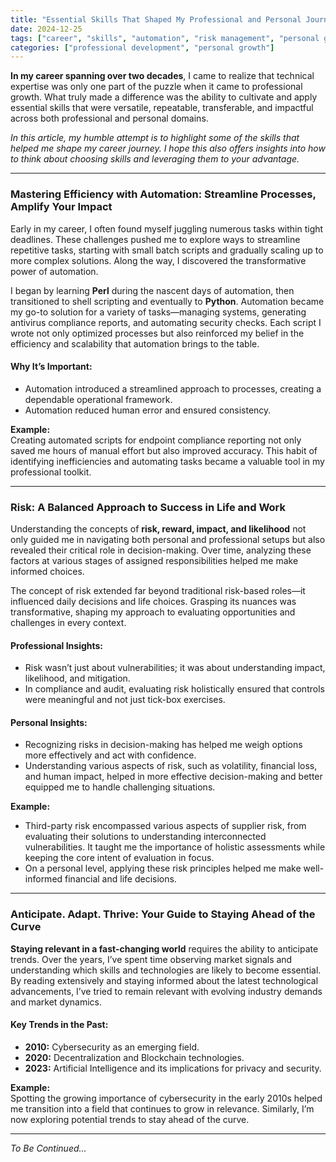 ```yaml
---
title: "Essential Skills That Shaped My Professional and Personal Journey - Part 1"
date: 2024-12-25
tags: ["career", "skills", "automation", "risk management", "personal growth"]
categories: ["professional development", "personal growth"]
---
```


**In my career spanning over two decades**, I came to realize that technical expertise was only one part of the puzzle when it came to professional growth. What truly made a difference was the ability to cultivate and apply essential skills that were versatile, repeatable, transferable, and impactful across both professional and personal domains.  

*In this article, my humble attempt is to highlight some of the skills that helped me shape my career journey. I hope this also offers insights into how to think about choosing skills and leveraging them to your advantage.*

---

### Mastering Efficiency with Automation: Streamline Processes, Amplify Your Impact

Early in my career, I often found myself juggling numerous tasks within tight deadlines. These challenges pushed me to explore ways to streamline repetitive tasks, starting with small batch scripts and gradually scaling up to more complex solutions. Along the way, I discovered the transformative power of automation.  

I began by learning **Perl** during the nascent days of automation, then transitioned to shell scripting and eventually to **Python**. Automation became my go-to solution for a variety of tasks—managing systems, generating antivirus compliance reports, and automating security checks. Each script I wrote not only optimized processes but also reinforced my belief in the efficiency and scalability that automation brings to the table.  

#### Why It’s Important:
- Automation introduced a streamlined approach to processes, creating a dependable operational framework.
- Automation reduced human error and ensured consistency.

**Example:**  
Creating automated scripts for endpoint compliance reporting not only saved me hours of manual effort but also improved accuracy. This habit of identifying inefficiencies and automating tasks became a valuable tool in my professional toolkit.

---

### Risk: A Balanced Approach to Success in Life and Work

Understanding the concepts of **risk, reward, impact, and likelihood** not only guided me in navigating both personal and professional setups but also revealed their critical role in decision-making. Over time, analyzing these factors at various stages of assigned responsibilities helped me make informed choices.  

The concept of risk extended far beyond traditional risk-based roles—it influenced daily decisions and life choices. Grasping its nuances was transformative, shaping my approach to evaluating opportunities and challenges in every context.  

#### Professional Insights:
- Risk wasn’t just about vulnerabilities; it was about understanding impact, likelihood, and mitigation.
- In compliance and audit, evaluating risk holistically ensured that controls were meaningful and not just tick-box exercises.

#### Personal Insights:
- Recognizing risks in decision-making has helped me weigh options more effectively and act with confidence.
- Understanding various aspects of risk, such as volatility, financial loss, and human impact, helped in more effective decision-making and better equipped me to handle challenging situations.

**Example:**  
- Third-party risk encompassed various aspects of supplier risk, from evaluating their solutions to understanding interconnected vulnerabilities. It taught me the importance of holistic assessments while keeping the core intent of evaluation in focus.  
- On a personal level, applying these risk principles helped me make well-informed financial and life decisions.

---

### Anticipate. Adapt. Thrive: Your Guide to Staying Ahead of the Curve

**Staying relevant in a fast-changing world** requires the ability to anticipate trends. Over the years, I’ve spent time observing market signals and understanding which skills and technologies are likely to become essential.  
By reading extensively and staying informed about the latest technological advancements, I’ve tried to remain relevant with evolving industry demands and market dynamics.

#### Key Trends in the Past:
- **2010:** Cybersecurity as an emerging field.  
- **2020:** Decentralization and Blockchain technologies.  
- **2023:** Artificial Intelligence and its implications for privacy and security.

**Example:**  
Spotting the growing importance of cybersecurity in the early 2010s helped me transition into a field that continues to grow in relevance. Similarly, I’m now exploring potential trends to stay ahead of the curve.

---

*To Be Continued...*
